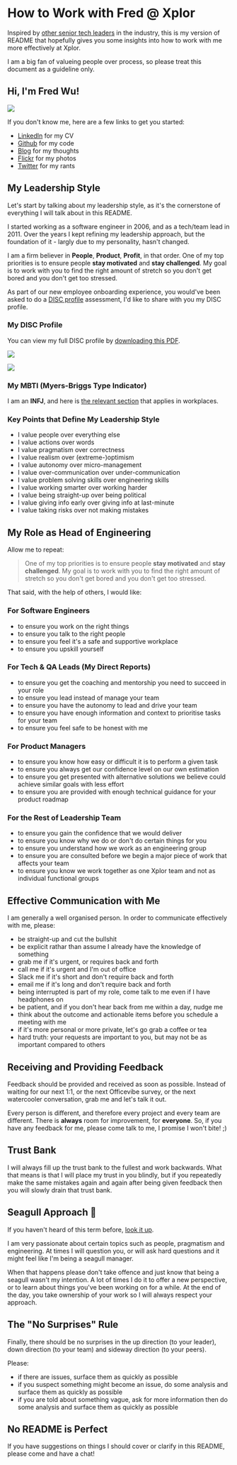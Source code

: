# How to Work with Fred @ Xplor

Inspired by [other senior tech leaders](https://hackernoon.com/12-manager-readmes-from-silicon-valleys-top-tech-companies-26588a660afe) in the industry, this is my version of README that hopefully gives you some insights into how to work with me more effectively at Xplor.

I am a big fan of valueing people over process, so please treat this document as a guideline only.

## Hi, I'm Fred Wu!

![](assets/profile.jpg)

If you don't know me, here are a few links to get you started:

- [LinkedIn](https://www.linkedin.com/in/wufred/) for my CV
- [Github](https://github.com/fredwu/) for my code
- [Blog](http://fredwu.me/) for my thoughts
- [Flickr](https://www.flickr.com/photos/ifredwu/albums) for my photos
- [Twitter](https://twitter.com/fredwu/) for my rants

## My Leadership Style

Let's start by talking about my leadership style, as it's the cornerstone of everything I will talk about in this README.

I started working as a software engineer in 2006, and as a tech/team lead in 2011. Over the years I kept refining my leadership approach, but the foundation of it - largly due to my personality, hasn't changed.

I am a firm believer in __People__, __Product__, __Profit__, in that order. One of my top priorities is to ensure people __stay motivated__ and __stay challenged__. My goal is to work with you to find the right amount of stretch so you don't get bored and you don't get too stressed.

As part of our new employee onboarding experience, you would've been asked to do a [DISC profile](https://www.tonyrobbins.com/disc/) assessment, I'd like to share with you my DISC profile.

### My DISC Profile

You can view my full DISC profile by [downloading this PDF](assets/disc-profile.pdf).

![](assets/disc-summary.png)

![](assets/disc-values.png)

### My MBTI (Myers-Briggs Type Indicator)

I am an __INFJ__, and here is [the relevant section](https://www.16personalities.com/infjs-at-work) that applies in workplaces.

### Key Points that Define My Leadership Style

- I value people over everything else
- I value actions over words
- I value pragmatism over correctness
- I value realism over (extreme-)optimism
- I value autonomy over micro-management
- I value over-communication over under-communication
- I value problem solving skills over engineering skills
- I value working smarter over working harder
- I value being straight-up over being political
- I value giving info early over giving info at last-minute
- I value taking risks over not making mistakes

## My Role as Head of Engineering

Allow me to repeat:

> One of my top priorities is to ensure people __stay motivated__ and __stay challenged__. My goal is to work with you to find the right amount of stretch so you don't get bored and you don't get too stressed.

That said, with the help of others, I would like:

### For Software Engineers

- to ensure you work on the right things
- to ensure you talk to the right people
- to ensure you feel it's a safe and supportive workplace
- to ensure you upskill yourself

### For Tech & QA Leads (My Direct Reports)

- to ensure you get the coaching and mentorship you need to succeed in your role
- to ensure you lead instead of manage your team
- to ensure you have the autonomy to lead and drive your team
- to ensure you have enough information and context to prioritise tasks for your team
- to ensure you feel safe to be honest with me

### For Product Managers

- to ensure you know how easy or difficult it is to perform a given task
- to ensure you always get our confidence level on our own estimation
- to ensure you get presented with alternative solutions we believe could achieve similar goals with less effort
- to ensure you are provided with enough technical guidance for your product roadmap

### For the Rest of Leadership Team

- to ensure you gain the confidence that we would deliver
- to ensure you know why we do or don't do certain things for you
- to ensure you understand how we work as an engineering group
- to ensure you are consulted before we begin a major piece of work that affects your team
- to ensure you know we work together as one Xplor team and not as individual functional groups

## Effective Communication with Me

I am generally a well organised person. In order to communicate effectively with me, please:

- be straight-up and cut the bullshit
- be explicit rathar than assume I already have the knowledge of something
- grab me if it's urgent, or requires back and forth
- call me if it's urgent and I'm out of office
- Slack me if it's short and don't require back and forth
- email me if it's long and don't require back and forth
- being interrupted is part of my role, come talk to me even if I have headphones on
- be patient, and if you don't hear back from me within a day, nudge me
- think about the outcome and actionable items before you schedule a meeting with me
- if it's more personal or more private, let's go grab a coffee or tea
- hard truth: your requests are important to you, but may not be as important compared to others

## Receiving and Providing Feedback

Feedback should be provided and received as soon as possible. Instead of waiting for our next 1:1, or the next Officevibe survey, or the next watercooler conversation, grab me and let's talk it out.

Every person is different, and therefore every project and every team are different. There is __always__ room for improvement, for __everyone__. So, if you have any feedback for me, please come talk to me, I promise I won't bite! ;)

## Trust Bank

I will always fill up the trust bank to the fullest and work backwards. What that means is that I will place my trust in you blindly, but if you repeatedly make the same mistakes again and again after being given feedback then you will slowly drain that trust bank.

## Seagull Approach 💩

If you haven't heard of this term before, [look it up](https://www.google.com/search?q=seagull+approach).

I am very passionate about certain topics such as people, pragmatism and engineering. At times I will question you, or will ask hard questions and it might feel like I'm being a seagull manager.

When that happens please don't take offence and just know that being a seagull wasn't my intention. A lot of times I do it to offer a new perspective, or to learn about things you've been working on for a while. At the end of the day, you take ownership of your work so I will always respect your approach.

## The "No Surprises" Rule

Finally, there should be no surprises in the up direction (to your leader), down direction (to your team) and sideway direction (to your peers).

Please:

- if there are issues, surface them as quickly as possible
- if you suspect something might become an issue, do some analysis and surface them as quickly as possible
- if you are told about something vague, ask for more information then do some analysis and surface them as quickly as possible

## No README is Perfect

If you have suggestions on things I should cover or clarify in this README, please come and have a chat!

